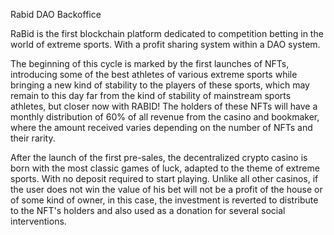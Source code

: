 Rabid DAO Backoffice

RaBid is the first blockchain platform dedicated to competition betting in the world of extreme sports. With a profit sharing system within a DAO system.

The beginning of this cycle is marked by the first launches of NFTs, introducing some of the best athletes of various extreme sports while bringing a new kind of stability to the players of these sports, which may remain to this day far from the kind of stability of mainstream sports athletes, but closer now with RABID! The holders of these NFTs will have a monthly distribution of 60% of all revenue from the casino and bookmaker, where the amount received varies depending on the number of NFTs and their rarity.

After the launch of the first pre-sales, the decentralized crypto casino is born with the most classic games of luck, adapted to the theme of extreme sports. With no deposit required to start playing. Unlike all other casinos, if the user does not win the value of his bet will not be a profit of the house or of some kind of owner, in this case, the investment is reverted to distribute to the NFT's holders and also used as a donation for several social interventions.

